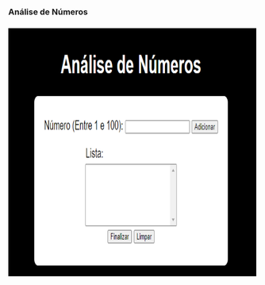 <h3>Análise de Números<h3> 
<img align="center" width="500" height="500" src="imagens/projeto.PNG" alt="" srcset="">
